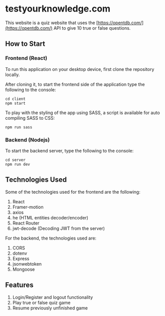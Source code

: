 # testyourknowledge.com

This website is a quiz website that uses the [https://opentdb.com/](https://opentdb.com/) API to give 10 true or false questions.

## How to Start

### Frontend (React)

To run this application on your desktop device, first clone the repository locally.

After cloning it, to start the frontend side of the application type the following to the console:

```console
cd client
npm start
```

To play with the styling of the app using SASS, a script is available for auto compiling SASS to CSS:

```console
npm run sass
```

### Backend (Nodejs)

To start the backend server, type the following to the console:

```console
cd server
npm run dev
```

## Technologies Used

Some of the technologies used for the frontend are the following:

1. React
2. Framer-motion
3. axios
4. he (HTML entities decoder/encoder)
5. React Router
6. jwt-decode (Decoding JWT from the server)

For the backend, the technologies used are:

1. CORS
2. dotenv
3. Express
4. jsonwebtoken
5. Mongoose

## Features

1. Login/Register and logout functionality
2. Play true or false quiz game
3. Resume previously unfinished game
